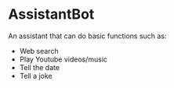 # AssistantBot
An assistant that can do basic functions such as:
- Web search
- Play Youtube videos/music
- Tell the date
- Tell a joke


